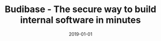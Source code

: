 ---
title: "Budibase - The secure way to build internal software in minutes"
description: "Budibase is an open source low-code platform and the secure way to build, automate, and ship internal tools. Check it out."
layout: single
date: 2019-01-01
images:
- /homepage-meta.png
---